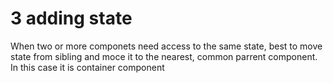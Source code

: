 # 3 adding state

When two or more componets need access to the same state, best to move state from sibling and moce it to the nearest, common parrent component.
In this case it is container component
